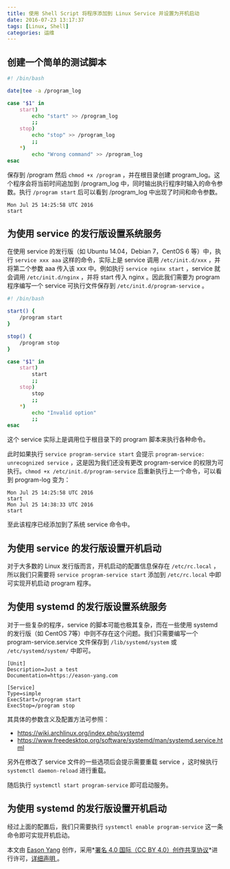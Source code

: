 ```yaml
---
title: 使用 Shell Script 将程序添加到 Linux Service 并设置为开机启动
date: 2016-07-23 13:17:37
tags: [Linux, Shell]
categories: 运维
---
```


## 创建一个简单的测试脚本

```sh
#! /bin/bash

date|tee -a /program_log

case "$1" in
    start)
        echo "start" >> /program_log
        ;;
    stop)
        echo "stop" >> /program_log
        ;;
    *)
        echo "Wrong command" >> /program_log
esac
```

保存到 /program 然后 `chmod +x /program` ，并在根目录创建 program_log。这个程序会将当前时间追加到 /program_log 中，同时输出执行程序时输入的命令参数。执行 `/program start` 后可以看到 /program_log 中出现了时间和命令参数。<!--more-->

```
Mon Jul 25 14:25:58 UTC 2016
start
```

## 为使用 service 的发行版设置系统服务

在使用 service 的发行版（如 Ubuntu 14.04，Debian 7，CentOS 6 等）中，执行 `service xxx aaa` 这样的命令，实际上是 service 调用 `/etc/init.d/xxx` ，并将第二个参数 aaa 传入该 xxx 中。例如执行 `service nginx start` ，service 就会调用 `/etc/init.d/nginx` ，并将 start 传入 nginx 。因此我们需要为 program 程序编写一个 service 可执行文件保存到 `/etc/init.d/program-service` 。

```sh
#! /bin/bash

start() {
    /program start
}

stop() {
    /program stop
}

case "$1" in
    start)
        start
        ;;
    stop)
        stop
        ;;
    *)
        echo "Invalid option"
        ;;
esac
```

这个 service 实际上是调用位于根目录下的 program 脚本来执行各种命令。

此时如果执行 `service program-service start` 会提示 `program-service: unrecognized service` ，这是因为我们还没有更改 program-service 的权限为可执行。`chmod +x /etc/init.d/program-service` 后重新执行上一个命令，可以看到 program-log 变为：

```
Mon Jul 25 14:25:58 UTC 2016
start
Mon Jul 25 14:38:33 UTC 2016
start
```

至此该程序已经添加到了系统 service 命令中。

## 为使用 service 的发行版设置开机启动

对于大多数的 Linux 发行版而言，开机启动的配置信息保存在 `/etc/rc.local` ，所以我们只需要将 `service program-service start` 添加到 `/etc/rc.local` 中即可实现开机启动 program 程序。

## 为使用 systemd 的发行版设置系统服务

对于一些复杂的程序，service 的脚本可能也极其复杂，而在一些使用 systemd 的发行版（如 CentOS 7等）中则不存在这个问题。我们只需要编写一个 program-service.service 文件保存到 `/lib/systemd/system` 或 `/etc/systemd/system/` 中即可。

```
[Unit]
Description=Just a test
Documentation=https://eason-yang.com

[Service]
Type=simple
ExecStart=/program start
ExecStop=/program stop
```

其具体的参数含义及配置方法可参照：

* https://wiki.archlinux.org/index.php/systemd
* https://www.freedesktop.org/software/systemd/man/systemd.service.html

另外在修改了 service 文件的一些选项后会提示需要重载 service ，这时候执行 `systemctl daemon-reload` 进行重载。

随后执行 `systemctl start program-service` 即可启动服务。

## 为使用 systemd 的发行版设置开机启动

经过上面的配置后，我们只需要执行 `systemctl enable program-service` 这一条命令即可实现开机启动。

本文由 [Eason Yang](https://eason-yang.com) 创作，采用*[署名 4.0 国际（CC BY 4.0）创作共享协议](http://creativecommons.org/licenses/by/4.0/deed.zh)*进行许可，[详细声明 ](https://eason-yang.com/about/)。